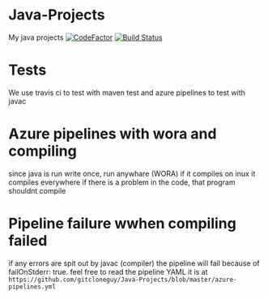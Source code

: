 # Java-Projects
My java projects
[![CodeFactor](https://www.codefactor.io/repository/github/gitcloneguy/java-projects/badge)](https://www.codefactor.io/repository/github/gitcloneguy/java-projects)
[![Build Status](https://dev.azure.com/gitcloneguy-java-projects/java-projects/_apis/build/status/gitcloneguy.Java-Projects?branchName=master)](https://dev.azure.com/gitcloneguy-java-projects/java-projects/_build/latest?definitionId=4&branchName=master)

# Tests
We use travis ci to test with maven test and azure pipelines to test with javac
#  Azure pipelines with wora and compiling
 since java is run write once, run anywhare (WORA) if it compiles on inux it compiles everywhere
 if there is a problem in the code, that program shouldnt compile
 # Pipeline failure wwhen compiling failed
 if any errors are spit out by javac (compiler) the pipeline will fail because of failOnStderr: true.
 feel free to read the pipeline YAML it is at ```https://github.com/gitcloneguy/Java-Projects/blob/master/azure-pipelines.yml```
